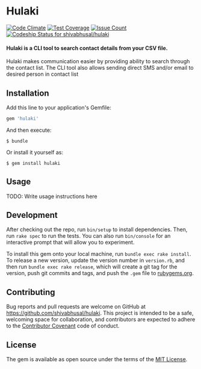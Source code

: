 # Hulaki
[![Code Climate](https://codeclimate.com/github/shivabhusal/hulaki/badges/gpa.svg)](https://codeclimate.com/github/shivabhusal/hulaki)
[![Test Coverage](https://codeclimate.com/github/shivabhusal/hulaki/badges/coverage.svg)](https://codeclimate.com/github/shivabhusal/hulaki/coverage)
[![Issue Count](https://codeclimate.com/github/shivabhusal/hulaki/badges/issue_count.svg)](https://codeclimate.com/github/shivabhusal/hulaki)
[ ![Codeship Status for shivabhusal/hulaki](https://codeship.com/projects/49470f10-ba22-0133-af95-025ac38368ea/status?branch=master)](https://codeship.com/projects/135625)

#### Hulaki is a CLI tool to search contact details from your CSV file.

Hulaki makes communication easier by providing ability to search through the contact list. The CLI tool also allows sending direct SMS and/or email to desired person in contact list

## Installation

Add this line to your application's Gemfile:

```ruby
gem 'hulaki'
```

And then execute:

    $ bundle

Or install it yourself as:

    $ gem install hulaki

## Usage

TODO: Write usage instructions here

## Development

After checking out the repo, run `bin/setup` to install dependencies. Then, run `rake spec` to run the tests. You can also run `bin/console` for an interactive prompt that will allow you to experiment.

To install this gem onto your local machine, run `bundle exec rake install`. To release a new version, update the version number in `version.rb`, and then run `bundle exec rake release`, which will create a git tag for the version, push git commits and tags, and push the `.gem` file to [rubygems.org](https://rubygems.org).

## Contributing

Bug reports and pull requests are welcome on GitHub at https://github.com/shivabhusal/hulaki. This project is intended to be a safe, welcoming space for collaboration, and contributors are expected to adhere to the [Contributor Covenant](contributor-covenant.org) code of conduct.


## License

The gem is available as open source under the terms of the [MIT License](http://opensource.org/licenses/MIT).

